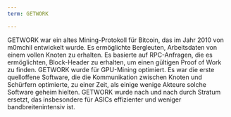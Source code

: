 ```yaml
---
term: GETWORK

---
```

GETWORK war ein altes Mining-Protokoll für Bitcoin, das im Jahr 2010 von m0mchil entwickelt wurde. Es ermöglichte Bergleuten, Arbeitsdaten von einem vollen Knoten zu erhalten. Es basierte auf RPC-Anfragen, die es ermöglichten, Block-Header zu erhalten, um einen gültigen Proof of Work zu finden. GETWORK wurde für GPU-Mining optimiert. Es war die erste quelloffene Software, die die Kommunikation zwischen Knoten und Schürfern optimierte, zu einer Zeit, als einige wenige Akteure solche Software geheim hielten. GETWORK wurde nach und nach durch Stratum ersetzt, das insbesondere für ASICs effizienter und weniger bandbreitenintensiv ist.